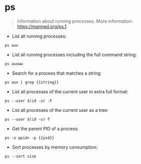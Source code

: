# ps

> Information about running processes.
> More information: <https://manned.org/ps.1>.

- List all running processes:

`ps aux`

- List all running processes including the full command string:

`ps auxww`

- Search for a process that matches a string:

`ps aux | grep {{string}}`

- List all processes of the current user in extra full format:

`ps --user $(id -u) -F`

- List all processes of the current user as a tree:

`ps --user $(id -u) f`

- Get the parent PID of a process:

`ps -o ppid= -p {{pid}}`

- Sort processes by memory consumption:

`ps --sort size`
